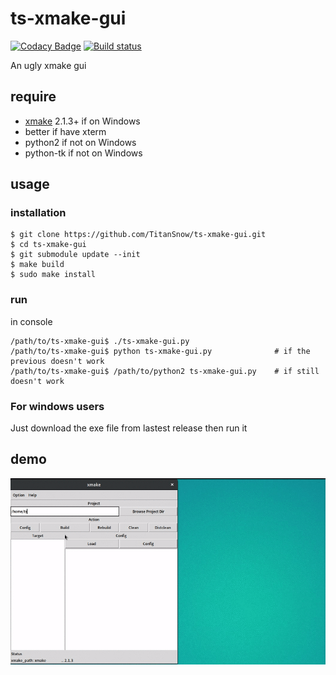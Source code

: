 # ts-xmake-gui

[![Codacy Badge](https://api.codacy.com/project/badge/Grade/3e71f53ba7774984929858de3490f1d9)](https://www.codacy.com/app/TitanSnow/ts-xmake-gui?utm_source=github.com&utm_medium=referral&utm_content=TitanSnow/ts-xmake-gui&utm_campaign=badger)
[![Build status](https://ci.appveyor.com/api/projects/status/4rvf8go6kjy6ds9l?svg=true)](https://ci.appveyor.com/project/TitanSnow/ts-xmake-gui)

An ugly xmake gui

## require

* [xmake](https://github.com/tboox/xmake) 2.1.3+ if on Windows
* better if have xterm
* python2 if not on Windows
* python-tk if not on Windows

## usage
### installation
```console
$ git clone https://github.com/TitanSnow/ts-xmake-gui.git
$ cd ts-xmake-gui
$ git submodule update --init
$ make build
$ sudo make install
```

### run
in console
```
/path/to/ts-xmake-gui$ ./ts-xmake-gui.py
/path/to/ts-xmake-gui$ python ts-xmake-gui.py              # if the previous doesn't work
/path/to/ts-xmake-gui$ /path/to/python2 ts-xmake-gui.py    # if still doesn't work
```

### For windows users
Just download the exe file from lastest release then run it

## demo
![demo.gif](docs/demo.gif)
